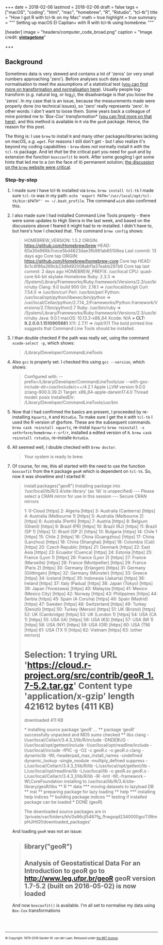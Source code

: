 +++
date = 2018-02-06
lastmod = 2018-02-06
draft = false
tags = ["macOS", "coding", "html", "mac", "homebrew", "R", "Rstudio", "tcl-tk"]
title = "How I got R with tcl-tk on my Mac"
math = true
highlight = true
summary = """
Setting up macOS El Capitan+ with R with tcl-tk using homebrew. 
"""

[header]
image = "headers/computer_code_broad.png"
caption = "Image credit: [**vintagetone**](https://www.shutterstock.com/g/vintagetone)"

+++

## Background

Sometimes data is very skewed and contains a lot of 'zeros' (or very small numbers approaching 'zero'). Before analyses such data need normalisation to meet the assumptions of a statistical test ([you can find more on transformation and normalisation here](https://stats.stackexchange.com/questions/35591/normalization-vs-scaling)). Usually people log-transform (_e.g._ natural log, or log<sub>2</sub>), the disadvantage is that you loose the 'zeros'. 
In my case that is an issue, because the measurements made were properly done (no technical issues), so 'zero' really represents 'zero'. In other words: I _don't_ want to loose them. Some years back a colleague of mine pointed me to *'Box-Cox' transformation** ([you can find more on that here](http://blog.minitab.com/blog/applying-statistics-in-quality-projects/how-could-you-benefit-from-a-box-cox-transformation)), and this method is available in `R` via the `geoR` package. Hence, the reason for this post.

The thing is: I use `brew` to install `R` and many other packages/libraries lacking on macOS, _e.g._ `wget`. For reasons I still don't get - but I also realize it's beyond my coding capabilities - `brew` does _not_ normally install `R` _with_ the `tcl-tk` package. And let _that_ be the critical part you need for `geoR` and by extension the function `boxccoxfit` to work. After some googling I got some hints that led me to a (on the face of it) permanent solution; [the discussion on the `brew` website were critical](https://discourse.brew.sh/t/r-installs-on-high-sierra-without-tcl-tk-support/1190/15).

### Step-by-step

1. I made sure I have tcl-tk installed via `brew`.
   `brew install tcl-tk`
   I made sure `tcl-tk` was in my path: `echo 'export PATH="/usr/local/opt/tcl-tk/bin:$PATH"' >> ~/.bash_profile`.
   The command `wish` also confirmed this.
2. I also made sure I had installed Command Line Tools properly - there were some updates to High Sierra in the last week, and based on the discussions above I feared it might had to re-installed. I didn't have to, but here's how I checked that. The command `brew config` shows:
   > HOMEBREW_VERSION: 1.5.2
   > ORIGIN: https://github.com/Homebrew/brew
   > HEAD: 60a30e966b7cece5bd4823dae3fb981ab85106ea
   > Last commit: 13 days ago
   > Core tap ORIGIN: https://github.com/Homebrew/homebrew-core
   > Core tap HEAD: 8c1c4f86a269cb23d9d92008abf1a37eabb297b6
   > Core tap last commit: 2 days ago
   > HOMEBREW_PREFIX: /usr/local
   > CPU: quad-core 64-bit skylake
   > Homebrew Ruby: 2.3.3 => /System/Library/Frameworks/Ruby.framework/Versions/2.3/usr/bin/ruby
   > Clang: 9.0 build 900
   > Git: 2.16.1 => /usr/local/bin/git
   > Curl: 7.54.0 => /usr/bin/curl
   > Perl: /usr/bin/perl
   > Python: /usr/local/opt/python/libexec/bin/python => /usr/local/Cellar/python/2.7.14_2/Frameworks/Python.framework/Versions/2.7/bin/python2.7
   > Ruby: /usr/bin/ruby => /System/Library/Frameworks/Ruby.framework/Versions/2.3/usr/bin/ruby
   > Java: 9.0.1
   > macOS: 10.13.3-x86_64
   > Xcode: N/A
   **> CLT: 9.2.0.0.1.1510905681**
   > X11: 2.7.11 => /opt/X11
   The bold printed line suggests that Command Line Tools should be installed.
3. I than double checked if the path was really set, using the command `xcode-select -p`, which shows:
   > /Library/Developer/CommandLineTools
4. Also `gcc` is properly set. I checked this using `gcc --version`, which shows:
   > Configured with: --prefix=/Library/Developer/CommandLineTools/usr --with-gxx-include-dir=/usr/include/c++/4.2.1
   > Apple LLVM version 9.0.0 (clang-900.0.39.2)
   > Target: x86_64-apple-darwin17.4.0
   > Thread model: posix
   > InstalledDir: /Library/Developer/CommandLineTools/usr/bin
5. Now that I had confirmed the basics are present, I proceeded by re-installing `Xquartz`, `R` and `RStudio`. To make sure I get the `R` _with_ `tcl-tk` I used the R version of @srfore. These are the subsequent commands.
   `brew cask reinstall xquartz`, re-instal `Xquartz`
   `brew reinstall -s sethrfore/homebrew-r-srf/r`, installed a edited version of `R`.
   `brew cask reinstall rstudio`, re-installe `Rstudio`.
6. All seemed well, I double checked with `brew doctor`.
   > Your system is ready to brew.
7. Of course, for me, this all started with the need to use the function `boxcoxfit` from the `R` package `geoR` which is dependent on `tcl-tk`. So, now it was showtime and I started R:
   > install.packages("geoR")
   > Installing package into ‘/usr/local/lib/R/3.4/site-library’
   > (as ‘lib’ is unspecified)
   > --- Please select a CRAN mirror for use in this session ---
   > Secure CRAN mirrors
   > 
   >  1: 0-Cloud [https]                   2: Algeria [https]
   >  3: Australia (Canberra) [https]      4: Australia (Melbourne 1) [https]
   >  5: Australia (Melbourne 2) [https]   6: Australia (Perth) [https]
   >  7: Austria [https]                   8: Belgium (Ghent) [https]
   >  9: Brazil (PR) [https]              10: Brazil (RJ) [https]
   > 11: Brazil (SP 1) [https]            12: Brazil (SP 2) [https]
   > 13: Bulgaria [https]                 14: Chile 1 [https]
   > 15: Chile 2 [https]                  16: China (Guangzhou) [https]
   > 17: China (Lanzhou) [https]          18: China (Shanghai) [https]
   > 19: Colombia (Cali) [https]          20: Czech Republic [https]
   > 21: Denmark [https]                  22: East Asia [https]
   > 23: Ecuador (Cuenca) [https]         24: Estonia [https]
   > 25: France (Lyon 1) [https]          26: France (Lyon 2) [https]
   > 27: France (Marseille) [https]       28: France (Montpellier) [https]
   > 29: France (Paris 2) [https]         30: Germany (Erlangen) [https]
   > 31: Germany (Göttingen) [https]      32: Germany (Münster) [https]
   > 33: Greece [https]                   34: Iceland [https]
   > 35: Indonesia (Jakarta) [https]      36: Ireland [https]
   > 37: Italy (Padua) [https]            38: Japan (Tokyo) [https]
   > 39: Japan (Yonezawa) [https]         40: Malaysia [https]
   > 41: Mexico (Mexico City) [https]     42: Norway [https]
   > 43: Philippines [https]              44: Serbia [https]
   > 45: Spain (A Coruña) [https]         46: Spain (Madrid) [https]
   > 47: Sweden [https]                   48: Switzerland [https]
   > 49: Turkey (Denizli) [https]         50: Turkey (Mersin) [https]
   > 51: UK (Bristol) [https]             52: UK (Cambridge) [https]
   > 53: UK (London 1) [https]            54: USA (CA 1) [https]
   > 55: USA (IA) [https]                 56: USA (KS) [https]
   > 57: USA (MI 1) [https]               58: USA (NY) [https]
   > 59: USA (OR) [https]                 60: USA (TN) [https]
   > 61: USA (TX 1) [https]               62: Vietnam [https]
   > 63: (other mirrors)
   > 
   > Selection: 1
   > trying URL 'https://cloud.r-project.org/src/contrib/geoR_1.7-5.2.tar.gz'
   > Content type 'application/x-gzip' length 421612 bytes (411 KB)
   > ==================================================
   > downloaded 411 KB
   > 
   > \* installing *source* package ‘geoR’ ...
   > \** package ‘geoR’ successfully unpacked and MD5 sums checked
   > \** libs
   > clang -I/usr/local/Cellar/r/3.4.3_1/lib/R/include -DNDEBUG   -I/usr/local/opt/gettext/include -I/usr/local/opt/readline/include -I/usr/local/include   -fPIC  -g -O2  -c geoR.c -o geoR.o
   > clang -dynamiclib -Wl,-headerpad_max_install_names -undefined dynamic_lookup -single_module -multiply_defined suppress -L/usr/local/Cellar/r/3.4.3_1/lib/R/lib -L/usr/local/opt/gettext/lib -L/usr/local/opt/readline/lib -L/usr/local/lib -o geoR.so geoR.o -L/usr/local/Cellar/r/3.4.3_1/lib/R/lib -lR -lintl -Wl,-framework -Wl,CoreFoundation
   > installing to /usr/local/lib/R/3.4/site-library/geoR/libs
   > \** R
   > \** data
   > \*** moving datasets to lazyload DB
   > \** inst
   > \** preparing package for lazy loading
   > \** help
   > \*** installing help indices
   > \** building package indices
   > \** testing if installed package can be loaded
   > \* DONE (geoR)
   > 
   > The downloaded source packages are in
   > 	‘/private/var/folders/kh/0s66cjl5487fg_fhwgxqd2340000gn/T/RtmpHJHtGf/downloaded_packages’
   
   And loading `geoR` was not an issue:

   > library("geoR")
   > --------------------------------------------------------------
   >  Analysis of Geostatistical Data
   >  For an Introduction to geoR go to http://www.leg.ufpr.br/geoR
   >  geoR version 1.7-5.2 (built on 2016-05-02) is now loaded
   > --------------------------------------------------------------
   
   And now `boxcoxfit()` is available. I'm all set to normalise my data using `Box-Cox` transformations


</br></br>

----- 
<sub><sup>&copy; Copyright. 1979-2018 Sander W. van der Laan. Released under [the MIT license](http://opensource.org/licenses/MIT).</sup></sub>

